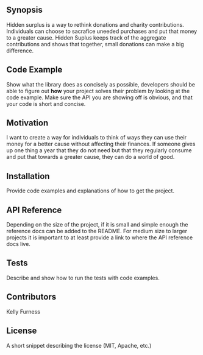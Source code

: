 ## Synopsis

Hidden surplus is a way to rethink donations and charity contributions. Individuals can choose to sacrafice uneeded purchases and put that money to a greater cause. Hidden Suplus keeps track of the aggregate contributions and shows that together, small donations can make a big difference.

## Code Example

Show what the library does as concisely as possible, developers should be able to figure out **how** your project solves their problem by looking at the code example. Make sure the API you are showing off is obvious, and that your code is short and concise.

## Motivation

I want to create a way for individuals to think of ways they can use their money for a better cause without affecting their finances. If someone gives up one thing a year that they do not need but that they regularly consume and put that towards a greater cause, they can do a world of good.

## Installation

Provide code examples and explanations of how to get the project.

## API Reference

Depending on the size of the project, if it is small and simple enough the reference docs can be added to the README. For medium size to larger projects it is important to at least provide a link to where the API reference docs live.

## Tests

Describe and show how to run the tests with code examples.

## Contributors

Kelly Furness

## License

A short snippet describing the license (MIT, Apache, etc.)
